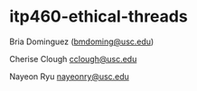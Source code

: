 # itp460-ethical-threads
Bria Dominguez (bmdoming@usc.edu)

Cherise Clough 
cclough@usc.edu

Nayeon Ryu
nayeonry@usc.edu
